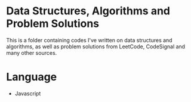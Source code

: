 # Data Structures, Algorithms and Problem Solutions

This is a folder containing codes I've written on data structures and algorithms, as well as problem solutions from LeetCode, CodeSignal and many other sources.

# Language

* Javascript
